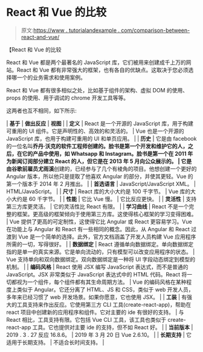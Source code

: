 # React 和 Vue 的比较

> 原文:[https://www . tutorialandexample . com/comparison-between-react-and-vue/](https://www.tutorialandexample.com/comparison-between-react-and-vue/)

【React 和 Vue 的比较

React 和 Vue 都是两个最著名的 JavaScript 库，它们被用来创建成千上万的网站。React 和 Vue 都有非常强大的框架，也有各自的优缺点。这取决于您必须选择哪一个的业务需求和使用案例。

React 和 Vue 都有很多相似之处，比如基于组件的架构、虚拟 DOM 的使用、props 的使用、用于调试的 chrome 开发工具等等。

这两者也互不相同，如下所示:

| **基于** | **做出反应** | **视图** |
| **定义** | React 是一个开源的 JavaScript 库，用于构建可重用的 UI 组件。它是声明性的、高效的和灵活的。 | Vue 也是一个开源的 JavaScript 库，也用于构建可重用的 UI 和单页应用。 |
| **历史** | 它是由 facebook 的一位名叫**乔丹·沃克的软件工程师创建的。**脸书是第一个开发和维护它的人，之后，在它的产品中使用，如 **Whatsapp 和 Instagram。**脸书是第一个在 2011 年为新闻订阅部分建立 React 的人，但它是在 2013 年 5 月**向公众展示的。** | 它是由谷歌前雇员**尤雨溪**创建的，已经参与了几个有棱角的项目。他想创建一个更好的 Angular 版本，所以他只是提取了他喜欢 Angular 的部分，并使其更轻。Vue 的第一个版本于 2014 年 2 月推出。 |
| **首选语言** | JavaScript/JavaScript XML。 | HTML/JavaScript。 |
| **尺寸** | React 库的大小大约是 100 千字节。 | Vue 库的大小大约是 60 千字节。 |
| **性能** | 它比 Vue 慢。 | 它比反应更快。 |
| **灵活性** | 支持第三方库更灵活。 | 它的灵活性比 React 有限。 |
| **学习曲线** | React 不是一个完整的框架。更高级的框架倾向于使用第三方库。这使得核心框架的学习变得困难。 | Vue 提供了更高的可定制性，这使得它比 Angular 或 React 更容易学习。Vue 在功能上与 Angular 和 React 有一些相同的概念。因此，从 Angular 和 React 过渡到 Vue 是一个简单的选择。此外，官方文档涵盖了开发人员构建 Vue 应用程序所需的一切，写得很好。 |
| **数据绑定** | React 遵循单向数据绑定。单向数据绑定指的是单一的真实来源。它是单向流动的，只有模型可以改变应用程序的状态。 | Vue 支持单向和双向数据绑定。双向数据绑定是一种将 UI 字段动态绑定到模型的机制。 |
| **编码风格** | React 使用 JSX 编写 JavaScript 表达式，而不是普通的 JavaScript。JSX 非常类似于 JavaScript 表达式中的 HTML 代码。React 将一切都视为一个组件，每个组件都有其生命周期方法。 | Vue 的编码风格在某种程度上类似于 Angular。它还分离了 HTML、JS 和 CSS，类似于 web 开发人员，多年来已经习惯了 web 开发场景。如果你愿意，它也使用 JSX。 |
| **工装** | 有强大的工具支持来作出反应。它使用第三方 CLI 工具(create-react-app)，帮助在 react 项目中创建新的应用程序和组件。它对主要的 ide 有很好的支持。 | 与 React 相比，工具支持有限。它包括 Vue CLI 工具，该工具也类似于 create-react-app 工具。它也提供对主要 ide 的支持，但不如 React 好。 |
| **当前版本** | 2019 . 3 . 27 反应 16.8.6。 | 2019 年 3 月 20 日 Vue 2.6.10。 |
| **长期支持** | 它适用于长期支持。 | 不适合长时间支持。 |